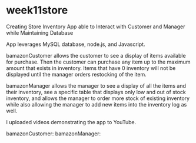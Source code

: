 # week11store
Creating Store Inventory App able to Interact with Customer and Manager while Maintaining Database 

App leverages MySQL database, node.js, and Javascript.

bamazonCustomer allows the customer to see a display of items available for purchase. Then the customer can purchase any item up to the maximum amount that exists in inventory. Items that have 0 inventory will not be displayed until the manager orders restocking of the item. 

bamazonManager allows the manager to see a display of all the items and their inventory, see a specific table that displays only low and out of stock inventory, and allows the manager to order more stock of existing inventory while also allowing the manager to add new items into the inventory log as well.

I uploaded videos demonstrating the app to YouTube.

bamazonCustomer: 
bamazonManager: 